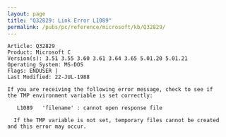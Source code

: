 ```yaml
---
layout: page
title: "Q32829: Link Error L1089"
permalink: /pubs/pc/reference/microsoft/kb/Q32829/
---
```


	Article: Q32829
	Product: Microsoft C
	Version(s): 3.51 3.55 3.60 3.61 3.64 3.65 5.01.20 5.01.21
	Operating System: MS-DOS
	Flags: ENDUSER |
	Last Modified: 22-JUL-1988
	
	If you are receiving the following error message, check to see if
	the TMP environment variable is set correctly:
	
	   L1089   'filename' : cannot open response file
	
	  If the TMP variable is not set, temporary files cannot be created
	and this error may occur.
